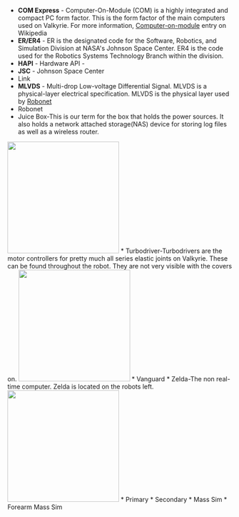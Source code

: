 * **COM Express** - Computer-On-Module (COM) is a highly integrated and compact PC form factor.  This is the form factor of the main computers used on Valkyrie.  For more information, [Computer-on-module](https://en.wikipedia.org/wiki/Computer-on-module) entry on Wikipedia
* **ER/ER4** - ER is the designated code for the Software, Robotics, and Simulation Division at NASA's Johnson Space Center.  ER4 is the code used for the Robotics Systems Technology Branch within the division.
* **HAPI** - Hardware API - 
* **JSC** - Johnson Space Center  
* Link  
* **MLVDS** - Multi-drop Low-voltage Differential Signal.  MLVDS is a physical-layer electrical specification.  MLVDS is the physical layer used by [Robonet](Robonet)
* Robonet  
* Juice Box-This is our term for the box that holds the power sources. It also holds a network attached storage(NAS) device for storing log files as well as a wireless router.

<img src="https://github.com/NASA-JSC-Robotics/valkyrie/wiki/images/JuiceBox.png" width="250">
* Turbodriver-Turbodrivers are the motor controllers for pretty much all series elastic joints on Valkyrie. These can be found throughout the robot. They are not very visible with the covers on.

<img src="https://github.com/NASA-JSC-Robotics/valkyrie/wiki/images/Turbodriver.png" width="250">
* Vanguard  
* Zelda-The non real-time computer. Zelda is located on the robots left.

<img src="https://github.com/NASA-JSC-Robotics/valkyrie/wiki/images/Zelda.png" width="250">
* Primary
* Secondary
* Mass Sim
* Forearm Mass Sim